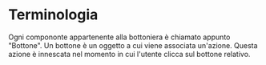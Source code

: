 # Terminologia

Ogni compononte appartenente alla bottoniera è chiamato appunto "Bottone".
Un bottone è un oggetto a cui viene associata un'azione. Questa azione è innescata nel momento in cui l'utente clicca sul bottone relativo.

